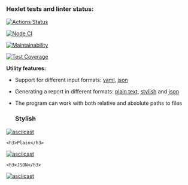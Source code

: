 ### Hexlet tests and linter status:
[![Actions Status](https://github.com/artm73/frontend-project-lvl2/workflows/hexlet-check/badge.svg)](https://github.com/artm73/frontend-project-lvl2/actions)

[![Node CI](https://github.com/artm73/frontend-project-lvl2/actions/workflows/nodejs.yml/badge.svg?branch=main)](https://github.com/artm73/frontend-project-lvl2/actions/workflows/nodejs.yml)

[![Maintainability](https://api.codeclimate.com/v1/badges/fc39330e49db753eef22/maintainability)](https://codeclimate.com/github/artm73/frontend-project-lvl2/maintainability)

[![Test Coverage](https://api.codeclimate.com/v1/badges/fc39330e49db753eef22/test_coverage)](https://codeclimate.com/github/artm73/frontend-project-lvl2/test_coverage)

**Utility features:**

- Support for different input formats: <a href="#yaml">yaml</a>, <a href="#json">json</a>
- Generating a report in different formats: <a href="#plain">plain text</a>, <a href="#stylish">stylish</a> and <a href="#json-formatter">json</a>
- The program can work with both relative and absolute paths to files

    <h3>Stylish</h3>
</div>

[![asciicast](https://asciinema.org/a/uOIdHaXrUxaNVLzEeRvYeEJtX.svg)](https://asciinema.org/a/uOIdHaXrUxaNVLzEeRvYeEJtX)


    <h3>Plain</h3>
</div>

[![asciicast](https://asciinema.org/a/464786.svg)](https://asciinema.org/a/464786)

    <h3>JSON</h3>
</div>

[![asciicast](https://asciinema.org/a/464787.svg)](https://asciinema.org/a/464787)
